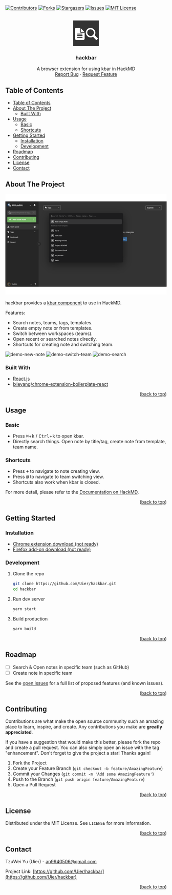 <div id="top"></div>


[![Contributors][contributors-shield]][contributors-url]
[![Forks][forks-shield]][forks-url]
[![Stargazers][stars-shield]][stars-url]
[![Issues][issues-shield]][issues-url]
[![MIT License][license-shield]][license-url]


<br />
<div align="center">
  <a href="https://github.com/Uier/hackbar">
    <img src="src/assets/img/icon-128.png" alt="Logo" width="80" height="80">
  </a>

<h3 align="center">hackbar</h3>

  <p align="center">
    A browser extension for using kbar in HackMD
    <br />
    <a href="https://github.com/Uier/hackbar/issues">Report Bug</a>
    ·
    <a href="https://github.com/Uier/hackbar/issues">Request Feature</a>
  </p>
</div>


## Table of Contents

- [Table of Contents](#table-of-contents)
- [About The Project](#about-the-project)
  - [Built With](#built-with)
- [Usage](#usage)
  - [Basic](#basic)
  - [Shortcuts](#shortcuts)
- [Getting Started](#getting-started)
  - [Installation](#installation)
  - [Development](#development)
- [Roadmap](#roadmap)
- [Contributing](#contributing)
- [License](#license)
- [Contact](#contact)


## About The Project

![Product Name Screen Shot][product-screenshot]

hackbar provides a [kbar component](https://kbar.vercel.app/) to use in HackMD.

Features:
- Search notes, teams, tags, templates.
- Create empty note or from templates.
- Switch between workspaces (teams).
- Open recent or searched notes directly.
- Shortcuts for creating note and switching team.

![demo-new-note](demo/hackbar-new-note.gif)
![demo-switch-team](demo/hackbar-switch-team.gif)
![demo-search](demo/hackbar-search.gif)


### Built With

* [React.js](https://reactjs.org/)
* [lxieyang/chrome-extension-boilerplate-react](https://github.com/lxieyang/chrome-extension-boilerplate-react)

<p align="right">(<a href="#top">back to top</a>)</p>


## Usage

### Basic

- Press <kbd>⌘</kbd>+<kbd>k</kbd> / <kbd>Ctrl</kbd>+<kbd>k</kbd> to open kbar.
- Directly search things. Open note by title/tag, create note from template, team name.

### Shortcuts

- Press <kbd>+</kbd> to navigate to note creating view.
- Press <kbd>@</kbd> to navigate to team switching view.
- Shortcuts also work when kbar is closed.

For more detail, please refer to the [Documentation on HackMD](https://hackmd.io/@uier/hackbar).

<p align="right">(<a href="#top">back to top</a>)</p>


## Getting Started

### Installation

- [Chrome extension download (not ready)](#installation)
- [Firefox add-on download (not ready)](#installation)

### Development

1. Clone the repo
   ```sh
   git clone https://github.com/Uier/hackbar.git
   cd hackbar
   ```
2. Run dev server
   ```sh
   yarn start
   ```
3. Build production
   ```sh
   yarn build
   ```

<p align="right">(<a href="#top">back to top</a>)</p>


## Roadmap

- [ ] Search & Open notes in specific team (such as GitHub)
- [ ] Create note in specific team

See the [open issues](https://github.com/Uier/hackbar/issues) for a full list of proposed features (and known issues).

<p align="right">(<a href="#top">back to top</a>)</p>


## Contributing

Contributions are what make the open source community such an amazing place to learn, inspire, and create. Any contributions you make are **greatly appreciated**.

If you have a suggestion that would make this better, please fork the repo and create a pull request. You can also simply open an issue with the tag "enhancement".
Don't forget to give the project a star! Thanks again!

1. Fork the Project
2. Create your Feature Branch (`git checkout -b feature/AmazingFeature`)
3. Commit your Changes (`git commit -m 'Add some AmazingFeature'`)
4. Push to the Branch (`git push origin feature/AmazingFeature`)
5. Open a Pull Request

<p align="right">(<a href="#top">back to top</a>)</p>


## License

Distributed under the MIT License. See `LICENSE` for more information.

<p align="right">(<a href="#top">back to top</a>)</p>


## Contact

TzuWei Yu (Uier) - ap9940506@gmail.com

Project Link: [https://github.com/Uier/hackbar](https://github.com/Uier/hackbar)

<p align="right">(<a href="#top">back to top</a>)</p>


<!-- MARKDOWN LINKS & IMAGES -->
<!-- https://www.markdownguide.org/basic-syntax/#reference-style-links -->
[contributors-shield]: https://img.shields.io/github/contributors/Uier/hackbar.svg?style=for-the-badge
[contributors-url]: https://github.com/Uier/hackbar/graphs/contributors
[forks-shield]: https://img.shields.io/github/forks/Uier/hackbar.svg?style=for-the-badge
[forks-url]: https://github.com/Uier/hackbar/network/members
[stars-shield]: https://img.shields.io/github/stars/Uier/hackbar.svg?style=for-the-badge
[stars-url]: https://github.com/Uier/hackbar/stargazers
[issues-shield]: https://img.shields.io/github/issues/Uier/hackbar.svg?style=for-the-badge
[issues-url]: https://github.com/Uier/hackbar/issues
[license-shield]: https://img.shields.io/github/license/Uier/hackbar.svg?style=for-the-badge
[license-url]: https://github.com/Uier/hackbar/blob/master/LICENSE
[product-screenshot]: demo/screenshot.png